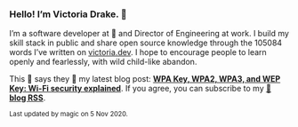 ### Hello! I’m Victoria Drake. 👋

I’m a software developer at 💜 and Director of Engineering at work. I build my skill stack in public and share open source knowledge through the 105084 words I’ve written on [victoria.dev](https://victoria.dev). I hope to encourage people to learn openly and fearlessly, with wild child-like abandon.

This 🌮 says they 🤷 my latest blog post: **[WPA Key, WPA2, WPA3, and WEP Key: Wi-Fi security explained](https://victoria.dev/blog/wpa-key-wpa2-wpa3-and-wep-key-wi-fi-security-explained/)**. If you agree, you can subscribe to my [📡 **blog RSS**](https://victoria.dev/index.xml).

<sub>Last updated by magic on 5 Nov 2020.</sub>
